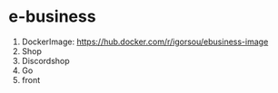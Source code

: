 # e-business
1. DockerImage: https://hub.docker.com/r/igorsou/ebusiness-image
2. Shop
3. Discordshop
4. Go
5. front
